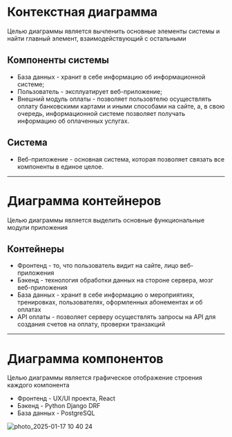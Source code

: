 # Контекстная диаграмма
Целью диаграммы является вычленить основные элементы системы и найти главный элемент, взаимодействующий с остальными

## Компоненты системы
* База данных - хранит в себе информацию об информационной системе;
* Пользователь - эксплуатирует веб-приложение;
* Внешний модуль оплаты - позволяет пользовтелю осуществлять оплату банковскими картами и иными способами на сайте, а, в свою очередь, информационной системе позволяет получать информацию об оплаченных услугах.
## Система
* Веб-приложение - основная система, которая позволяет связать все компоненты в единое целое.


***
# Диаграмма контейнеров
Целью диаграммы является выделить основные функциональные модули приложения
## Контейнеры
* Фронтенд - то, что пользователь видит на сайте, лицо веб-приложения
* Бэкенд - технология обработки данных на стороне сервера, мозг веб-приложения
* База данных - хранит в себе информацию о мероприятиях, тренировках, пользователях, оформленных абонементах и об оплатах
* API оплаты - позволяет серверу осуществлять запросы на API для создания счетов на оплату, проверки транзакций


***
# Диаграмма компонентов
Целью диаграммы является графическое отображение строения каждого компонента
* Фронтенд - UX/UI проекта, React
* Бэкенд - Python Django DRF
* База данных - PostgreSQL


![photo_2025-01-17 10 40 24](https://github.com/user-attachments/assets/ee7cffce-8fd9-4edf-9cad-d0296d68205b)